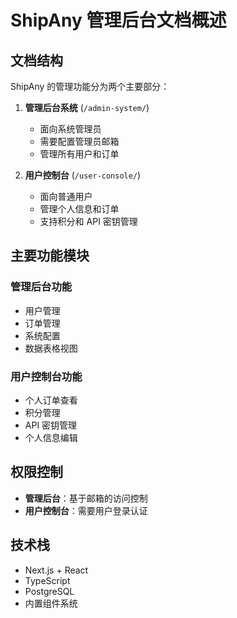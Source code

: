 # ShipAny 管理后台文档概述

## 文档结构

ShipAny 的管理功能分为两个主要部分：

1. **管理后台系统** (`/admin-system/`)
   - 面向系统管理员
   - 需要配置管理员邮箱
   - 管理所有用户和订单

2. **用户控制台** (`/user-console/`)
   - 面向普通用户
   - 管理个人信息和订单
   - 支持积分和 API 密钥管理

## 主要功能模块

### 管理后台功能
- 用户管理
- 订单管理
- 系统配置
- 数据表格视图

### 用户控制台功能
- 个人订单查看
- 积分管理
- API 密钥管理
- 个人信息编辑

## 权限控制

- **管理后台**：基于邮箱的访问控制
- **用户控制台**：需要用户登录认证

## 技术栈
- Next.js + React
- TypeScript
- PostgreSQL
- 内置组件系统